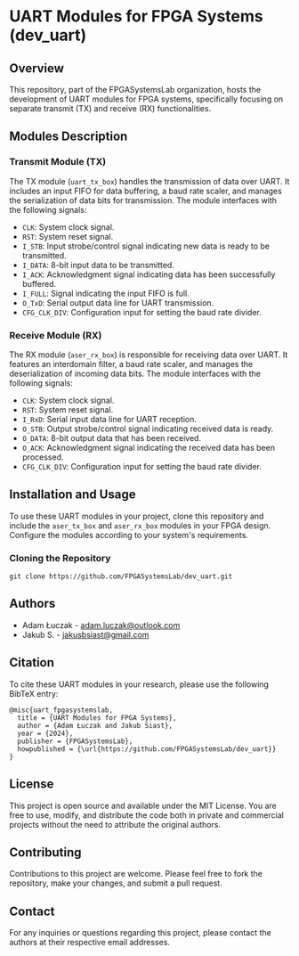 
# UART Modules for FPGA Systems (dev_uart)

## Overview
This repository, part of the FPGASystemsLab organization, hosts the development of UART modules for FPGA systems, specifically focusing on separate transmit (TX) and receive (RX) functionalities.

## Modules Description
### Transmit Module (TX)
The TX module (`uart_tx_box`) handles the transmission of data over UART. It includes an input FIFO for data buffering, a baud rate scaler, and manages the serialization of data bits for transmission. The module interfaces with the following signals:
- `CLK`: System clock signal.
- `RST`: System reset signal.
- `I_STB`: Input strobe/control signal indicating new data is ready to be transmitted.
- `I_DATA`: 8-bit input data to be transmitted.
- `I_ACK`: Acknowledgment signal indicating data has been successfully buffered.
- `I_FULL`: Signal indicating the input FIFO is full.
- `O_TxD`: Serial output data line for UART transmission.
- `CFG_CLK_DIV`: Configuration input for setting the baud rate divider.

### Receive Module (RX)
The RX module (`aser_rx_box`) is responsible for receiving data over UART. It features an interdomain filter, a baud rate scaler, and manages the deserialization of incoming data bits. The module interfaces with the following signals:
- `CLK`: System clock signal.
- `RST`: System reset signal.
- `I_RxD`: Serial input data line for UART reception.
- `O_STB`: Output strobe/control signal indicating received data is ready.
- `O_DATA`: 8-bit output data that has been received.
- `O_ACK`: Acknowledgment signal indicating the received data has been processed.
- `CFG_CLK_DIV`: Configuration input for setting the baud rate divider.
## Installation and Usage
To use these UART modules in your project, clone this repository and include the `aser_tx_box` and `aser_rx_box` modules in your FPGA design. Configure the modules according to your system's requirements.

### Cloning the Repository
```
git clone https://github.com/FPGASystemsLab/dev_uart.git
```

## Authors
- Adam Łuczak - [adam.luczak@outlook.com](mailto:adam.luczak@outlook.com)
- Jakub S. - [jakusbsiast@gmail.com](mailto:jakusbsiast@gmail.com)

## Citation
To cite these UART modules in your research, please use the following BibTeX entry:
```
@misc{uart_fpgasystemslab,
  title = {UART Modules for FPGA Systems},
  author = {Adam Łuczak and Jakub Siast},
  year = {2024},
  publisher = {FPGASystemsLab},
  howpublished = {\url{https://github.com/FPGASystemsLab/dev_uart}}
}
```

## License
This project is open source and available under the MIT License. You are free to use, modify, and distribute the code both in private and commercial projects without the need to attribute the original authors.

## Contributing
Contributions to this project are welcome. Please feel free to fork the repository, make your changes, and submit a pull request.

## Contact
For any inquiries or questions regarding this project, please contact the authors at their respective email addresses.
